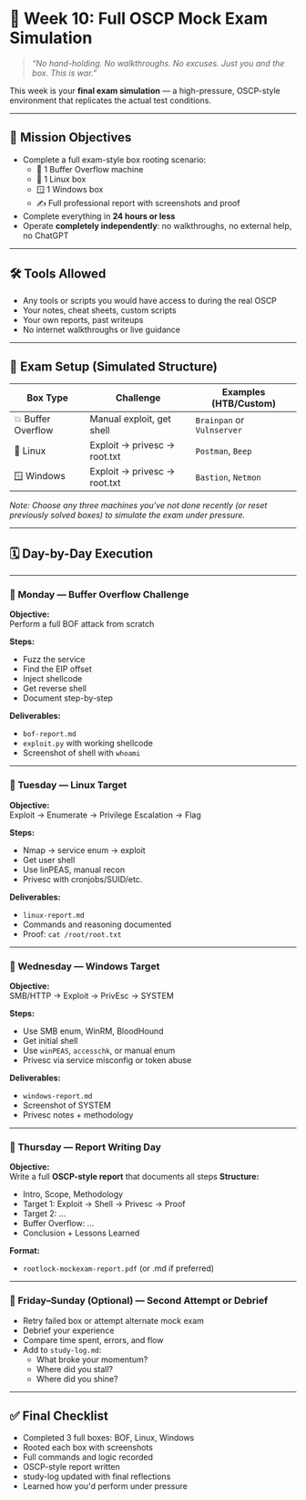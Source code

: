 # 🧪 Week 10: Full OSCP Mock Exam Simulation

> _“No hand-holding. No walkthroughs. No excuses. Just you and the box. This is war.”_

This week is your **final exam simulation** — a high-pressure, OSCP-style environment that replicates the actual test conditions.

---

## 🎯 Mission Objectives
- Complete a full exam-style box rooting scenario:
    - 🔐 1 Buffer Overflow machine
    - 🐧 1 Linux box
    - 🪟 1 Windows box
    - ✍️ Full professional report with screenshots and proof
- Complete everything in **24 hours or less**
- Operate **completely independently**: no walkthroughs, no external help, no ChatGPT

---

## 🛠 Tools Allowed
- Any tools or scripts you would have access to during the real OSCP
- Your notes, cheat sheets, custom scripts
- Your own reports, past writeups
- No internet walkthroughs or live guidance

---

## 🧪 Exam Setup (Simulated Structure)

|Box Type|Challenge|Examples (HTB/Custom)|
|---|---|---|
|💥 Buffer Overflow|Manual exploit, get shell|`Brainpan` or `Vulnserver`|
|🐧 Linux|Exploit → privesc → root.txt|`Postman`, `Beep`|
|🪟 Windows|Exploit → privesc → root.txt|`Bastion`, `Netmon`|

_Note: Choose any three machines you've not done recently (or reset previously solved boxes) to simulate the exam under pressure._

---

## 🗓️ Day-by-Day Execution

---

### 📅 Monday — Buffer Overflow Challenge

**Objective:**  
Perform a full BOF attack from scratch

**Steps:**
- Fuzz the service
- Find the EIP offset
- Inject shellcode
- Get reverse shell
- Document step-by-step

**Deliverables:**
- `bof-report.md`
- `exploit.py` with working shellcode
- Screenshot of shell with `whoami`

---

### 📅 Tuesday — Linux Target

**Objective:**  
Exploit → Enumerate → Privilege Escalation → Flag

**Steps:**
- Nmap → service enum → exploit
- Get user shell
- Use linPEAS, manual recon
- Privesc with cronjobs/SUID/etc.

**Deliverables:**
- `linux-report.md`
- Commands and reasoning documented
- Proof: `cat /root/root.txt`

---

### 📅 Wednesday — Windows Target

**Objective:**  
SMB/HTTP → Exploit → PrivEsc → SYSTEM

**Steps:**
- Use SMB enum, WinRM, BloodHound
- Get initial shell
- Use `winPEAS`, `accesschk`, or manual enum
- Privesc via service misconfig or token abuse

**Deliverables:**
- `windows-report.md`
- Screenshot of SYSTEM
- Privesc notes + methodology

---

### 📅 Thursday — Report Writing Day

**Objective:**  
Write a full **OSCP-style report** that documents all steps
**Structure:**
- Intro, Scope, Methodology
- Target 1: Exploit → Shell → Privesc → Proof
- Target 2: ...
- Buffer Overflow: ...
- Conclusion + Lessons Learned

**Format:**
- `rootlock-mockexam-report.pdf` (or .md if preferred)

---

### 📅 Friday–Sunday (Optional) — Second Attempt or Debrief

- Retry failed box or attempt alternate mock exam
- Debrief your experience
- Compare time spent, errors, and flow
- Add to `study-log.md`:
    - What broke your momentum?
    - Where did you stall?
    - Where did you shine?

---

## ✅ Final Checklist

-  Completed 3 full boxes: BOF, Linux, Windows
-  Rooted each box with screenshots
-  Full commands and logic recorded
-  OSCP-style report written
-  study-log updated with final reflections
-  Learned how you'd perform under pressure
